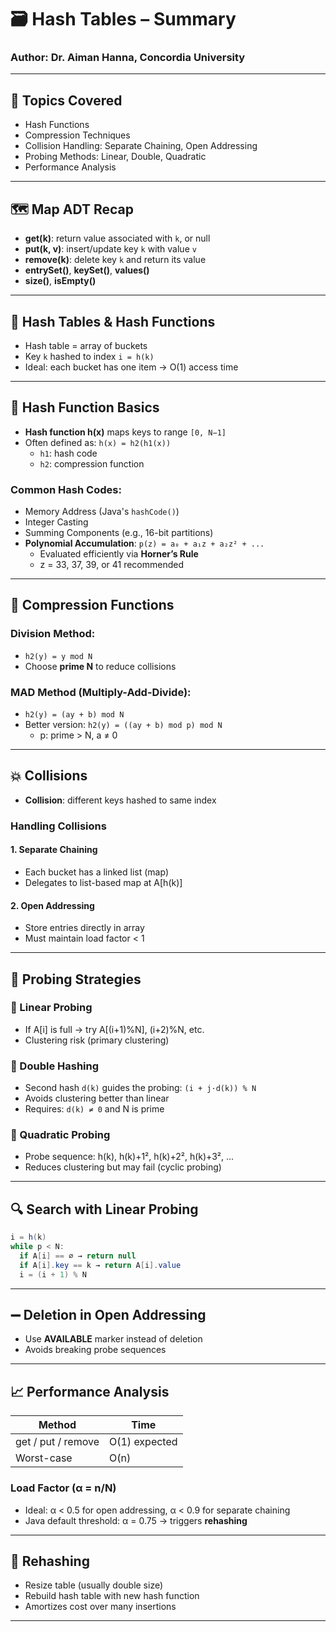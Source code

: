 
# 🗃️ Hash Tables – Summary

### Author: Dr. Aiman Hanna, Concordia University

---

## 📌 Topics Covered

- Hash Functions
- Compression Techniques
- Collision Handling: Separate Chaining, Open Addressing
- Probing Methods: Linear, Double, Quadratic
- Performance Analysis

---

## 🗺️ Map ADT Recap

- **get(k)**: return value associated with `k`, or null
- **put(k, v)**: insert/update key `k` with value `v`
- **remove(k)**: delete key `k` and return its value
- **entrySet()**, **keySet()**, **values()**
- **size()**, **isEmpty()**

---

## 🔢 Hash Tables & Hash Functions

- Hash table = array of buckets
- Key `k` hashed to index `i = h(k)`
- Ideal: each bucket has one item → O(1) access time

---

## 🧠 Hash Function Basics

- **Hash function h(x)** maps keys to range `[0, N−1]`
- Often defined as: `h(x) = h2(h1(x))`
  - `h1`: hash code
  - `h2`: compression function

### Common Hash Codes:
- Memory Address (Java's `hashCode()`)
- Integer Casting
- Summing Components (e.g., 16-bit partitions)
- **Polynomial Accumulation**: `p(z) = a₀ + a₁z + a₂z² + ...`
  - Evaluated efficiently via **Horner’s Rule**
  - z = 33, 37, 39, or 41 recommended

---

## 🧮 Compression Functions

### Division Method:
- `h2(y) = y mod N`
- Choose **prime N** to reduce collisions

### MAD Method (Multiply-Add-Divide):
- `h2(y) = (ay + b) mod N`
- Better version: `h2(y) = ((ay + b) mod p) mod N`
  - p: prime > N, a ≠ 0

---

## 💥 Collisions

- **Collision**: different keys hashed to same index

### Handling Collisions

#### 1. Separate Chaining
- Each bucket has a linked list (map)
- Delegates to list-based map at A[h(k)]

#### 2. Open Addressing
- Store entries directly in array
- Must maintain load factor < 1

---

## 🔁 Probing Strategies

### 🔹 Linear Probing
- If A[i] is full → try A[(i+1)%N], (i+2)%N, etc.
- Clustering risk (primary clustering)

### 🔸 Double Hashing
- Second hash `d(k)` guides the probing: `(i + j·d(k)) % N`
- Avoids clustering better than linear
- Requires: `d(k) ≠ 0` and N is prime

### 🔺 Quadratic Probing
- Probe sequence: h(k), h(k)+1², h(k)+2², h(k)+3², ...
- Reduces clustering but may fail (cyclic probing)

---

## 🔍 Search with Linear Probing

```java
i = h(k)
while p < N:
  if A[i] == ∅ → return null
  if A[i].key == k → return A[i].value
  i = (i + 1) % N
```

---

## ➖ Deletion in Open Addressing

- Use **AVAILABLE** marker instead of deletion
- Avoids breaking probe sequences

---

## 📈 Performance Analysis

| Method              | Time        |
|---------------------|-------------|
| get / put / remove  | O(1) expected |
| Worst-case          | O(n)         |

### Load Factor (α = n/N)
- Ideal: α < 0.5 for open addressing, α < 0.9 for separate chaining
- Java default threshold: α = 0.75 → triggers **rehashing**

---

## 🔁 Rehashing

- Resize table (usually double size)
- Rebuild hash table with new hash function
- Amortizes cost over many insertions

---
